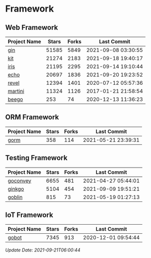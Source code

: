 # Framework

## Web Framework
| Project Name | Stars | Forks | Last Commit |
| ------------ | ----- | ----- | ----------- |
| [gin](https://github.com/gin-gonic/gin) | 51585 | 5849 | 2021-09-08 03:30:55 |
| [kit](https://github.com/go-kit/kit) | 21274 | 2183 | 2021-09-18 19:40:17 |
| [iris](https://github.com/kataras/iris) | 21195 | 2295 | 2021-09-14 19:10:44 |
| [echo](https://github.com/labstack/echo) | 20697 | 1836 | 2021-09-20 19:23:52 |
| [revel](https://github.com/revel/revel) | 12394 | 1401 | 2020-07-12 05:57:36 |
| [martini](https://github.com/go-martini/martini) | 11324 | 1126 | 2017-01-21 21:58:54 |
| [beego](https://github.com/astaxie/beego) | 253 | 74 | 2020-12-13 11:36:23 |

## ORM Framework
| Project Name | Stars | Forks | Last Commit |
| ------------ | ----- | ----- | ----------- |
| [gorm](https://github.com/jinzhu/gorm) | 358 | 114 | 2021-05-21 23:39:31 |

## Testing Framework
| Project Name | Stars | Forks | Last Commit |
| ------------ | ----- | ----- | ----------- |
| [goconvey](https://github.com/smartystreets/goconvey) | 6655 | 481 | 2021-04-27 05:44:01 |
| [ginkgo](https://github.com/onsi/ginkgo) | 5104 | 454 | 2021-09-09 19:51:21 |
| [goblin](https://github.com/franela/goblin) | 815 | 73 | 2021-05-19 01:27:13 |

## IoT Framework
| Project Name | Stars | Forks | Last Commit |
| ------------ | ----- | ----- | ----------- |
| [gobot](https://github.com/hybridgroup/gobot) | 7345 | 913 | 2020-12-01 09:54:44 |

*Update Date: 2021-09-21T06:00:44*